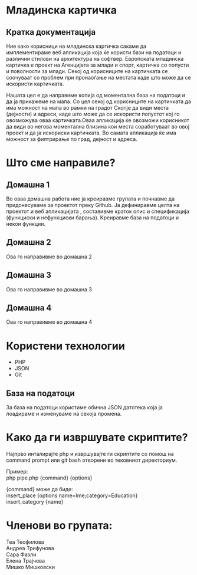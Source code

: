 # Младинска картичка
## Кратка документација

Ние како корисници на младинска картичка сакаме да имплементираме веб апликација која ќе користи бази на податоци и различни стилови на архитектура на софтвер. Европската младинска картичка е проект на Агенцијата за млади и спорт, картичка со попусти и поволности за млади.
Секој од корисниците на картичката се соочуваат со проблем при пронаоѓање на местата каде што може да се искористи картичката.

Нашата цел е да направиме копија од моментална база на податоци и да ја прикажеме на мапа. Со цел секој од корисниците на картичката да има можност на мапа во рамки на градот Скопје да види места (дејности) и адреси, каде што може да се искористи попустот кој го овозможува оваа картичката.Оваа апликација ќе овозможи корисникот да види во негова моментална близина кои места соработуваат во овој проект и да ја искориски картичката. 
Во самата апликација ќе има можност за филтрирање по град, дејност и адреса.

# Што сме направиле?
## Домашна 1

Во оваа домашна работа ние ја креиравме групата и почнавме да придонесуваме за проектот преку Github. Ја дефиниравме целта на проектот и веб апликацијата , составивме краток опис и спецификација (функциски и нефункциски барања). Креиравме база на податоци и некои функции.

## Домашна 2

Ова го направивме во домашна 2

## Домашна 3

Ова го направивме во домашна 3

## Домашна 4

Ова го направивме во домашна 4

# Користени технологии

* PHP
* JSON
* Git

## База на податоци

За база на податоци користиме обична JSON датотека која ја лоадираме и изменуваме на секоја промена.

# Како да ги извршувате скриптите?

Најпрво инталирајте php и извршувајте ги скриптите со помош на command prompt или git bash отворени во тековниот директориум.

Пример: <br/>
php pipe.php {command} {options}

{command} може да биде: <br/>
insert_place {options name=Ime;category=Education} <br/>
insert_category {name}

# Членови во групата:
Теа Теофилова <br/>
Андреа Трифунова <br/>
Сара Фазли <br/>
Елена Трајчева  <br/>
Мишко Мишковски 
